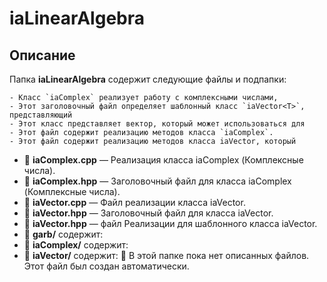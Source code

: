 # iaLinearAlgebra

## Описание
Папка **iaLinearAlgebra** содержит следующие файлы и подпапки:


    - Класс `iaComplex` реализует работу с комплексными числами,
    - Этот заголовочный файл определяет шаблонный класс `iaVector<T>`, представляющий
    - Этот класс представляет вектор, который может использоваться для
    - Этот файл содержит реализацию методов класса `iaComplex`.
    - Этот файл содержит реализацию методов класса iaVector, который
  - 📄 **iaComplex.cpp** — Реализация класса iaComplex (Комплексные числа).
  - 📄 **iaComplex.hpp** — Заголовочный файл для класса iaComplex (Комплексные числа).
  - 📄 **iaVector.cpp** — Файл реализации класса iaVector.
  - 📄 **iaVector.hpp** — Заголовочный файл для класса iaVector.
  - 📄 **iaVector.hpp** — файл Реализации для шаблонного класса iaVector.
- 📂 **garb/** содержит:
- 📂 **iaComplex/** содержит:
- 📂 **iaVector/** содержит:
🔹 В этой папке пока нет описанных файлов.
Этот файл был создан автоматически.
